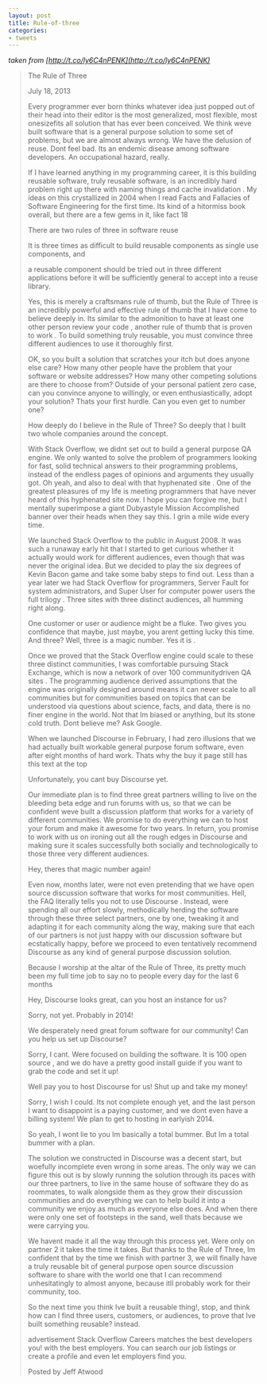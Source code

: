 ```yaml
---
layout: post
title: Rule-of-three
categories:
- tweets
---
```

*taken from [http://t.co/ly6C4nPENK](http://t.co/ly6C4nPENK)*
>The Rule of Three
>
>July 18, 2013
>
>Every programmer ever born thinks whatever idea just popped out of their head into their editor is the most generalized, most flexible, most onesizefits all solution that has ever been conceived. We think weve built software that is a general purpose solution to some set of problems, but we are almost always wrong. We have the delusion of reuse. Dont feel bad. Its an endemic disease among software developers. An occupational hazard, really.
>
>If I have learned anything in my programming career, it is this building reusable software, truly reusable software, is an incredibly hard problem  right up there with naming things and cache invalidation . My ideas on this crystallized in 2004 when I read Facts and Fallacies of Software Engineering for the first time. Its kind of a hitormiss book overall, but there are a few gems in it, like fact 18
>
>There are two rules of three in software reuse
>
>It is three times as difficult to build reusable components as single use components, and
>
>a reusable component should be tried out in three different applications before it will be sufficiently general to accept into a reuse library.
>
>Yes, this is merely a craftsmans rule of thumb, but the Rule of Three is an incredibly powerful and effective rule of thumb that I have come to believe deeply in. Its similar to the admonition to have at least one other person review your code , another rule of thumb that is proven to work . To build something truly reusable, you must convince three different audiences to use it thoroughly first.
>
>OK, so you built a solution that scratches your itch  but does anyone else care? How many other people have the problem that your software or website addresses? How many other competing solutions are there to choose from? Outside of your personal patient zero case, can you convince anyone to willingly, or even enthusiastically, adopt your solution? Thats your first hurdle. Can you even get to number one?
>
>How deeply do I believe in the Rule of Three? So deeply that I built two whole companies around the concept.
>
>With Stack Overflow, we didnt set out to build a general purpose QA engine. We only wanted to solve the problem of programmers looking for fast, solid technical answers to their programming problems, instead of the endless pages of opinions and arguments they usually got. Oh yeah, and also to deal with that hyphenated site . One of the greatest pleasures of my life is meeting programmers that have never heard of this hyphenated site now. I hope you can forgive me, but I mentally superimpose a giant Dubyastyle Mission Accomplished banner over their heads when they say this. I grin a mile wide every time.
>
>We launched Stack Overflow to the public in August 2008. It was such a runaway early hit that I started to get curious whether it actually would work for different audiences, even though that was never the original idea. But we decided to play the six degrees of Kevin Bacon game and take some baby steps to find out. Less than a year later we had Stack Overflow for programmers, Server Fault for system administrators, and Super User for computer power users  the full trilogy . Three sites with three distinct audiences, all humming right along.
>
>One customer or user or audience might be a fluke. Two gives you confidence that maybe, just maybe, you arent getting lucky this time. And three? Well, three is a magic number. Yes it is .
>
>Once we proved that the Stack Overflow engine could scale to these three distinct communities, I was comfortable pursuing Stack Exchange, which is now a network of over 100 communitydriven QA sites . The programming audience derived assumptions that the engine was originally designed around means it can never scale to all communities  but for communities based on topics that can be understood via questions about science, facts, and data, there is no finer engine in the world. Not that Im biased or anything, but its stone cold truth. Dont believe me? Ask Google.
>
>When we launched Discourse in February, I had zero illusions that we had actually built workable general purpose forum software, even after eight months of hard work. Thats why the buy it page still has this text at the top 
>
>Unfortunately, you cant buy Discourse  yet.
>
>Our immediate plan is to find three great partners willing to live on the bleeding beta edge and run forums with us, so that we can be confident weve built a discussion platform that works for a variety of different communities. We promise to do everything we can to host your forum and make it awesome for two years. In return, you promise to work with us on ironing out all the rough edges in Discourse and making sure it scales successfully  both socially and technologically  to those three very different audiences.
>
>Hey, theres that magic number again!
>
>Even now, months later, were not even pretending that we have open source discussion software that works for most communities. Hell, the FAQ literally tells you not to use Discourse . Instead, were spending all our effort slowly, methodically herding the software through these three select partners, one by one, tweaking it and adapting it for each community along the way, making sure that each of our partners is not just happy with our discussion software but ecstatically happy, before we proceed to even tentatively recommend Discourse as any kind of general purpose discussion solution.
>
>Because I worship at the altar of the Rule of Three, its pretty much been my full time job to say no to people every day for the last 6 months
>
>Hey, Discourse looks great, can you host an instance for us?
>
>Sorry, not yet. Probably in 2014!
>
>We desperately need great forum software for our community! Can you help us set up Discourse?
>
>Sorry, I cant. Were focused on building the software. It is 100 open source , and we do have a pretty good install guide if you want to grab the code and set it up!
>
>Well pay you to host Discourse for us! Shut up and take my money!
>
>Sorry, I wish I could. Its not complete enough yet, and the last person I want to disappoint is a paying customer, and we dont even have a billing system! We plan to get to hosting in earlyish 2014.
>
>So yeah, I wont lie to you  Im basically a total bummer. But Im a total bummer with a plan.
>
>The solution we constructed in Discourse was a decent start, but woefully incomplete  even wrong in some areas. The only way we can figure this out is by slowly running the solution through its paces with our three partners, to live in the same house of software they do as roommates, to walk alongside them as they grow their discussion communities and do everything we can to help build it into a community we enjoy as much as everyone else does. And when there were only one set of footsteps in the sand, well  thats because we were carrying you.
>
>We havent made it all the way through this process yet. Were only on partner 2 it takes the time it takes. But thanks to the Rule of Three, Im confident that by the time we finish with partner 3, we will finally have a truly reusable bit of general purpose open source discussion software to share with the world  one that I can recommend unhesitatingly to almost anyone, because itll probably work for their community, too.
>
>So the next time you think Ive built a reusable thing!, stop, and think how can I find three users, customers, or audiences, to prove that Ive built something reusable? instead.
>
>advertisement Stack Overflow Careers matches the best developers you! with the best employers. You can search our job listings or create a profile and even let employers find you.
>
>Posted by Jeff Atwood
>
>